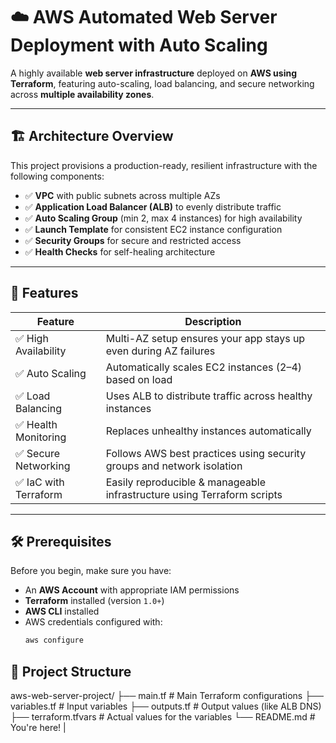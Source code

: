 # ☁️ AWS Automated Web Server Deployment with Auto Scaling

A highly available **web server infrastructure** deployed on **AWS using Terraform**, featuring auto-scaling, load balancing, and secure networking across **multiple availability zones**.

---

## 🏗️ Architecture Overview

This project provisions a production-ready, resilient infrastructure with the following components:

- ✅ **VPC** with public subnets across multiple AZs  
- ✅ **Application Load Balancer (ALB)** to evenly distribute traffic  
- ✅ **Auto Scaling Group** (min 2, max 4 instances) for high availability  
- ✅ **Launch Template** for consistent EC2 instance configuration  
- ✅ **Security Groups** for secure and restricted access  
- ✅ **Health Checks** for self-healing architecture  

---

## 🚀 Features

| Feature           | Description                                                                 |
|------------------|-----------------------------------------------------------------------------|
| ✅ High Availability | Multi-AZ setup ensures your app stays up even during AZ failures          |
| ✅ Auto Scaling      | Automatically scales EC2 instances (2–4) based on load                    |
| ✅ Load Balancing    | Uses ALB to distribute traffic across healthy instances                   |
| ✅ Health Monitoring | Replaces unhealthy instances automatically                                |
| ✅ Secure Networking | Follows AWS best practices using security groups and network isolation    |
| ✅ IaC with Terraform| Easily reproducible & manageable infrastructure using Terraform scripts    |

---

## 🛠️ Prerequisites

Before you begin, make sure you have:

- An **AWS Account** with appropriate IAM permissions
- **Terraform** installed (version `1.0+`)
- **AWS CLI** installed
- AWS credentials configured with:  
  ```bash
  aws configure
  ```
## 📁 Project Structure
aws-web-server-project/
├── main.tf           # Main Terraform configurations
├── variables.tf      # Input variables
├── outputs.tf        # Output values (like ALB DNS)
├── terraform.tfvars  # Actual values for the variables
└── README.md         # You're here!
|
